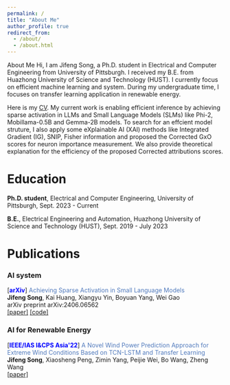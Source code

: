 ```yaml
---
permalink: /
title: "About Me"
author_profile: true
redirect_from: 
  - /about/
  - /about.html
---
```


About Me
Hi, I am Jifeng Song, a Ph.D. student in Electrical and Computer Engineering from University of Pittsburgh. I received my B.E. from Huazhong University of Science and Technology (HUST). I currently focus on efficient machine learning and system. During my undergraduate time, I focuses on transfer learning application in renewable energy.

Here is my [CV](http://Muhusystem.github.io/files/CV_JifengSong.pdf). My current work is enabling efficient inference by achieving sparse activation in LLMs and Small Language Models (SLMs) like Phi-2, Mobillama-0.5B and Gemma-2B models. To search for an effcient model struture, I also apply some eXplainable AI (XAI) methods like Integrated Gradient (IG), SNIP, Fisher information and proposed the Corrected GxO scores for neuron importance measurement. We also provide theoretical explanation for the efficiency of the proposed Corrected attributions scores. 

Education
====
<b>Ph.D. student</b>, Electrical and Computer Engineering, University of Pittsburgh, Sept. 2023 - Current

<b>B.E.</b>, Electrical Engineering and Automation, Huazhong University of Science and Technology (HUST), Sept. 2019 - July 2023

Publications
====

### AI system

[<b><span style="color:blue">arXiv</span></b>]
<span style="color:#527bbd">Achieving Sparse Activation in Small Language Models</span><br> <b>Jifeng Song</b>, Kai Huang, Xiangyu Yin, Boyuan Yang, Wei Gao <br>
arXiv preprint arXiv:2406.06562<br>
[[paper]](https://arxiv.org/pdf/2406.06562)
[[code]](https://github.com/pittisl/Sparse-Activation)

### AI for Renewable Energy

[<b><span style="color:blue">IEEE/IAS I&CPS Asia'22</span></b>] 
<span style="color:#527bbd">A Novel Wind Power Prediction Approach for Extreme Wind Conditions Based on TCN-LSTM and Transfer Learning</span> <br>
<b>Jifeng Song</b>, Xiaosheng Peng, Zimin Yang, Peijie Wei, Bo Wang, Zheng Wang <br>
[[paper]](https://ieeexplore.ieee.org/document/9949665)


